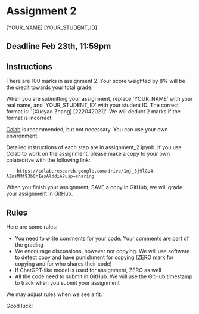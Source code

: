 # Assignment 2

[YOUR_NAME] [YOUR_STUDENT_ID]

## Deadline Feb 23th, 11:59pm

## Instructions

There are 100 marks in assignment 2. Your score weighted by 8% will be the credit towards your total grade.

When you are submitting your assignment, replace 'YOUR_NAME' with your real name, and 'YOUR_STUDENT_ID' with your student ID. The correct format is: '[Xueyao Zhang] [222042021]'. We will deduct 2 marks if the format is incorrect.

[Colab](https://colab.research.google.com/) is recommended, but not necessary. You can use your own environment.

Detailed instructions of each step are in assignment_2.ipynb. If you use Colab to work on the assignment, please make a copy to your own colab/drive with the following link: 

        https://colab.research.google.com/drive/1nj_Sj9lGU4-AZnsMMt93bOhIesAlddiA?usp=sharing

When you finish your assignment, SAVE a copy in GitHub, we will grade your assignment in GitHub.

## Rules

Here are some rules:
* You need to write comments for your code. Your comments are part of the grading
* We encourage discussions, however not copying. We will use software to detect copy and have punishment for copying (ZERO mark for copying and for who shares their code)
* If ChatGPT-like model is used for assignment, ZERO as well
* All the code need to submit in GitHub. We will use the GitHub timestamp to track when you submit your assignment

We may adjust rules when we see a fit.

Good luck!

